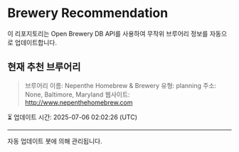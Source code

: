 # Brewery Recommendation

이 리포지토리는 Open Brewery DB API를 사용하여 무작위 브루어리 정보를 자동으로 업데이트합니다.

## 현재 추천 브루어리
> 브루어리 이름: Nepenthe Homebrew & Brewery
유형: planning
주소: None, Baltimore, Maryland
웹사이트: http://www.nepenthehomebrew.com

⏳ 업데이트 시간: 2025-07-06 02:02:26 (UTC)

---
자동 업데이트 봇에 의해 관리됩니다.